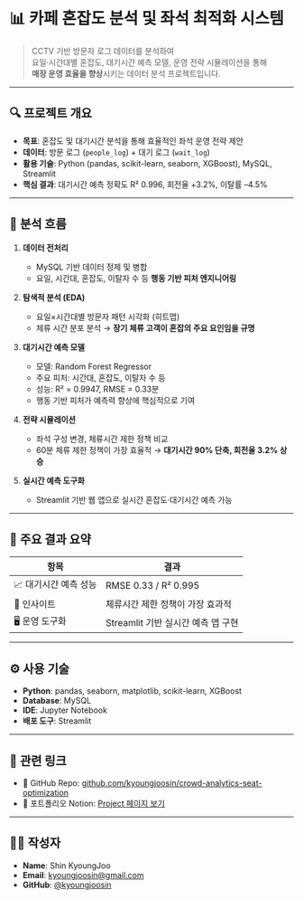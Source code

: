 # 📊 카페 혼잡도 분석 및 좌석 최적화 시스템

> CCTV 기반 방문자 로그 데이터를 분석하여  
> 요일·시간대별 혼잡도, 대기시간 예측 모델, 운영 전략 시뮬레이션을 통해  
> **매장 운영 효율을 향상**시키는 데이터 분석 프로젝트입니다.

---

## 🔍 프로젝트 개요

- **목표**: 혼잡도 및 대기시간 분석을 통해 효율적인 좌석 운영 전략 제안
- **데이터**: 방문 로그 (`people_log`) + 대기 로그 (`wait_log`)
- **활용 기술**: Python (pandas, scikit-learn, seaborn, XGBoost), MySQL, Streamlit
- **핵심 결과**: 대기시간 예측 정확도 R² 0.996, 회전율 +3.2%, 이탈률 –4.5%

---

## 🧭 분석 흐름

1. **데이터 전처리**
   - MySQL 기반 데이터 정제 및 병합
   - 요일, 시간대, 혼잡도, 이탈자 수 등 **행동 기반 피처 엔지니어링**

2. **탐색적 분석 (EDA)**
   - 요일×시간대별 방문자 패턴 시각화 (히트맵)
   - 체류 시간 분포 분석 → **장기 체류 고객이 혼잡의 주요 요인임을 규명**

3. **대기시간 예측 모델**
   - 모델: Random Forest Regressor
   - 주요 피처: 시간대, 혼잡도, 이탈자 수 등
   - 성능: R² = 0.9947, RMSE = 0.33분
   - 행동 기반 피처가 예측력 향상에 핵심적으로 기여

4. **전략 시뮬레이션**
   - 좌석 구성 변경, 체류시간 제한 정책 비교
   - 60분 체류 제한 정책이 가장 효율적 → **대기시간 90% 단축, 회전율 3.2% 상승**

5. **실시간 예측 도구화**
   - Streamlit 기반 웹 앱으로 실시간 혼잡도·대기시간 예측 가능

---

## 🧪 주요 결과 요약

| 항목 | 결과 |
|------|------|
| 📈 대기시간 예측 성능 | RMSE 0.33 / R² 0.995 |
| 🧠 인사이트 | 체류시간 제한 정책이 가장 효과적 |
| 🖥️ 운영 도구화 | Streamlit 기반 실시간 예측 앱 구현 |

---

## ⚙️ 사용 기술

- **Python**: pandas, seaborn, matplotlib, scikit-learn, XGBoost
- **Database**: MySQL
- **IDE**: Jupyter Notebook
- **배포 도구**: Streamlit

---

## 🔗 관련 링크

- 📁 GitHub Repo: [github.com/kyoungjoosin/crowd-analytics-seat-optimization](https://github.com/kyoungjoosin/crowd-analytics-seat-optimization)
- 📄 포트폴리오 Notion: [Project 페이지 보기](https://www.notion.so/Project-211a8d49f8408035b03bd0134b743dd6)

---

## 🙋‍♀️ 작성자

- **Name**: Shin KyoungJoo
- **Email**: kyoungjoosin@gmail.com
- **GitHub**: [@kyoungjoosin](https://github.com/kyoungjoosin)
